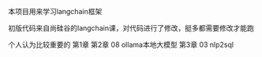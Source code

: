 本项目用来学习langchain框架

初版代码来自尚硅谷的langchain课，对代码进行了修改，挺多都需要修改才能跑

个人认为比较重要的
第1章
第2章 08 ollama本地大模型
第3章 03 nlp2sql